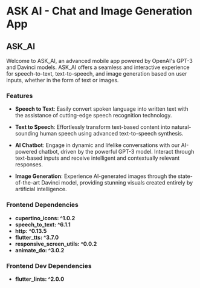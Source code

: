 # ASK AI - Chat and Image Generation App
## ASK_AI

Welcome to ASK_AI, an advanced mobile app powered by OpenAI's GPT-3 and Davinci models. ASK_AI offers a seamless and interactive experience for speech-to-text, text-to-speech, and image generation based on user inputs, whether in the form of text or images.

### Features
- **Speech to Text**: Easily convert spoken language into written text with the assistance of cutting-edge speech recognition technology.

- **Text to Speech**: Effortlessly transform text-based content into natural-sounding human speech using advanced text-to-speech synthesis.

- **AI Chatbot**: Engage in dynamic and lifelike conversations with our AI-powered chatbot, driven by the powerful GPT-3 model. Interact through text-based inputs and receive intelligent and contextually relevant responses.

- **Image Generation**: Experience AI-generated images through the state-of-the-art Davinci model, providing stunning visuals created entirely by artificial intelligence.

### Frontend Dependencies
- **cupertino_icons: ^1.0.2**
- **speech_to_text: ^6.1.1**
- **http: ^0.13.5**
- **flutter_tts: ^3.7.0**
- **responsive_screen_utils: ^0.0.2**
- **animate_do: ^3.0.2**
### Frontend Dev Dependencies
- **flutter_lints: ^2.0.0**
